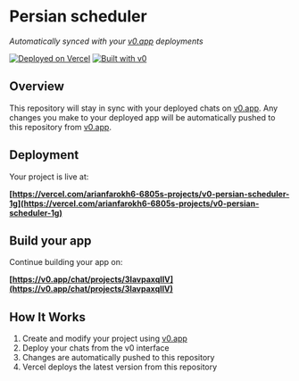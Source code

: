 # Persian scheduler

*Automatically synced with your [v0.app](https://v0.app) deployments*

[![Deployed on Vercel](https://img.shields.io/badge/Deployed%20on-Vercel-black?style=for-the-badge&logo=vercel)](https://vercel.com/arianfarokh6-6805s-projects/v0-persian-scheduler-1g)
[![Built with v0](https://img.shields.io/badge/Built%20with-v0.app-black?style=for-the-badge)](https://v0.app/chat/projects/3IavpaxqIIV)

## Overview

This repository will stay in sync with your deployed chats on [v0.app](https://v0.app).
Any changes you make to your deployed app will be automatically pushed to this repository from [v0.app](https://v0.app).

## Deployment

Your project is live at:

**[https://vercel.com/arianfarokh6-6805s-projects/v0-persian-scheduler-1g](https://vercel.com/arianfarokh6-6805s-projects/v0-persian-scheduler-1g)**

## Build your app

Continue building your app on:

**[https://v0.app/chat/projects/3IavpaxqIIV](https://v0.app/chat/projects/3IavpaxqIIV)**

## How It Works

1. Create and modify your project using [v0.app](https://v0.app)
2. Deploy your chats from the v0 interface
3. Changes are automatically pushed to this repository
4. Vercel deploys the latest version from this repository